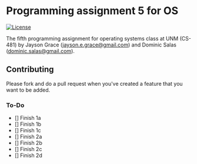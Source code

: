 # Programming assignment 5 for OS

[![License](http://img.shields.io/:license-mit-blue.svg)](http://doge.mit-license.org)

The fifth programming assignment for operating systems class at UNM (CS-481) by Jayson Grace (jayson.e.grace@gmail.com) and Dominic Salas (dominic.salas@gmail.com).

## Contributing
Please fork and do a pull request when you've created a feature that you want to be added.

### To-Do
- [] Finish 1a
- [] Finish 1b
- [] Finish 1c
- [] Finish 2a
- [] Finish 2b
- [] Finish 2c
- [] Finish 2d
